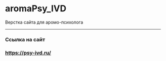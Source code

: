 # aromaPsy_IVD
Верстка сайта для аромо-психолога

---

### **Ссылка на сайт**

### https://psy-ivd.ru/
